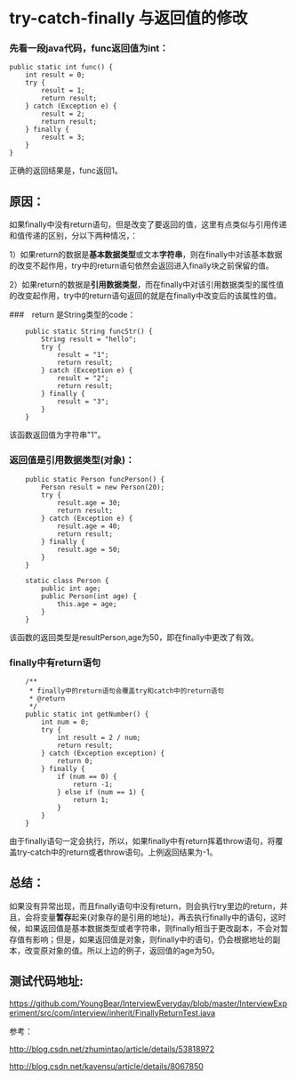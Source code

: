 # try-catch-finally 与返回值的修改

### 先看一段java代码，func返回值为int：

```
public static int func() {
    int result = 0;
    try {
        result = 1;
        return result;
    } catch (Exception e) {
        result = 2;
        return result;
    } finally {
        result = 3;
    }
}
```

正确的返回结果是，func返回1。

## 原因：

如果finally中没有return语句，但是改变了要返回的值，这里有点类似与引用传递和值传递的区别，分以下两种情况，：

1）如果return的数据是**基本数据类型**或文本**字符串**，则在finally中对该基本数据的改变不起作用，try中的return语句依然会返回进入finally块之前保留的值。

2）如果return的数据是**引用数据类型**，而在finally中对该引用数据类型的属性值的改变起作用，try中的return语句返回的就是在finally中改变后的该属性的值。

###　return 是String类型的code：

```
    public static String funcStr() {
        String result = "hello";
        try {
            result = "1";
            return result;
        } catch (Exception e) {
            result = "2";
            return result;
        } finally {
            result = "3";
        }
    }
```
该函数返回值为字符串"1"。

### 返回值是引用数据类型(对象)：

```
    public static Person funcPerson() {
        Person result = new Person(20);
        try {
            result.age = 30;
            return result;
        } catch (Exception e) {
            result.age = 40;
            return result;
        } finally {
            result.age = 50;
        }
    }
    
    static class Person {
        public int age;
        public Person(int age) {
            this.age = age;
        }
    }
```

该函数的返回类型是resultPerson,age为50，即在finally中更改了有效。

### finally中有return语句

```
    /**
     * finally中的return语句会覆盖try和catch中的return语句
     * @return
     */
    public static int getNumber() {
        int num = 0;
        try {
            int result = 2 / num;
            return result;
        } catch (Exception exception) {
            return 0;
        } finally {
            if (num == 0) {
                return -1;
            } else if (num == 1) {
                return 1;
            }
        }
    }
```

由于finally语句一定会执行，所以，如果finally中有return挥着throw语句，将覆盖try-catch中的return或者throw语句。上例返回结果为-1。

## 总结：

如果没有异常出现，而且finally语句中没有return，则会执行try里边的return，并且，会将变量**暂存**起来(对象存的是引用的地址)，再去执行finally中的语句，这时候，如果返回值是基本数据类型或者字符串，则finally相当于更改副本，不会对暂存值有影响；但是，如果返回值是对象，则finally中的语句，仍会根据地址的副本，改变原对象的值。所以上边的例子，返回值的age为50。

## 测试代码地址:

https://github.com/YoungBear/InterviewEveryday/blob/master/InterviewExperiment/src/com/interview/inherit/FinallyReturnTest.java

参考：

http://blog.csdn.net/zhumintao/article/details/53818972

http://blog.csdn.net/kavensu/article/details/8067850

